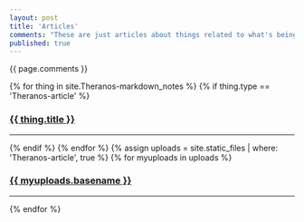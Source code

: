 ```yaml
---
layout: post
title: 'Articles'
comments: "These are just articles about things related to what's being learned. They aren't essential, but if you're curious; feel free to read up. They're here for your leisure and oftentimes concepts need more explanation. Hope this clears things up or expands how you see things. You don't have to though."
published: true
---
```


{{ page.comments }}

<div>
{% for thing in site.Theranos-markdown_notes %}
  {% if thing.type == 'Theranos-article' %}
    <h3><a href="{{ thing.url | relative_url }}">{{ thing.title }}</a></h3><hr/>
  {% endif %}
{% endfor %}
{% assign uploads = site.static_files | where: 'Theranos-article', true %}
{% for myuploads in uploads %}
  <h3><a href= "{{ site.baseurl }}/{{ myuploads.path }}">{{ myuploads.basename }}</a></h3><hr/>
{% endfor %}
</div>
